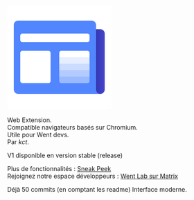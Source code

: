 ![Logo](./icons/news-240.png "image")

Web Extension. <br>
Compatible navigateurs basés sur Chromium. <br>
Utile pour Went devs. <br>
Par *kct*. <br>

V1 disponible en version stable (release)

Plus de fonctionnalités : [Sneak Peek](https://github.com/went-lab/actuality-feed/projects/1)
<br>
Rejoignez notre espace développeurs : [Went Lab sur Matrix](https://matrix.to/#/!lxcPRdYLgtJDHXJlWo:matrix.org?via=matrix.org)

Déjà 50 commits (en comptant les readme)
Interface moderne.
